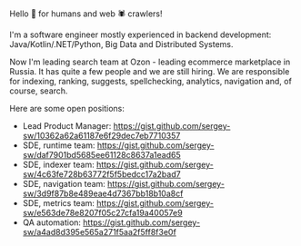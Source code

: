 Hello 👋 for humans and web 🕷️ crawlers!

I'm a software engineer mostly experienced in backend development: Java/Kotlin/.NET/Python, Big Data and Distributed Systems.


Now I'm leading search team at Ozon - leading ecommerce marketplace in Russia. It has quite a few people and we are still hiring.
We are responsible for indexing, ranking, suggests, spellchecking, analytics, navigation and, of course, search.

Here are some open positions:
- Lead Product Manager: https://gist.github.com/sergey-sw/10362a62a61187e6f29dec7eb7710357
- SDE, runtime team: https://gist.github.com/sergey-sw/daf7901bd5685ee61128c8637a1ead65
- SDE, indexer team: https://gist.github.com/sergey-sw/4c63fe728b63772f5f5bedcc17a2bad7
- SDE, navigation team: https://gist.github.com/sergey-sw/3d9f87b8e489eae4d7367bb18b10a8cf
- SDE, metrics team: https://gist.github.com/sergey-sw/e563de78e8207f05c27cfa19a40057e9
- QA automation: https://gist.github.com/sergey-sw/a4ad8d395e565a271f5aa2f5ff8f3e0f
